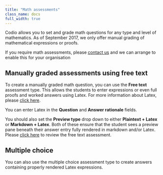 ```yaml
---
title: "Math assessments"
class_name: docs
full_width: true
---
```


Codio allows you to set and grade math questions for any type and level of mathematics. As of September 2017, we only offer manual grading of mathematical expressions or proofs. 

If you require math assessments, please [contact us](mailto:help@codio.com) and we can arrange to enable this for your organisation

## Manually graded assessments using free text
To create a manually graded math question, you can use the **Free text** assessment type. This allows the students to enter expressions or even full proofs and worked answers using Latex. For more information about Latex, please [click here](/docs/content/authoring/page-edit/latex/).

You can enter Latex in the **Question** and **Answer rationale** fields.

You should also set the **Preview type** drop down to either **Plaintext + Latex** or **Markdown + Latex**. Both of these ensure that the student sees a preview pane beneath their answer entry fully rendered in markdown and/or Latex. Please [click here](/docs/content/authoring/assessments/assessments-free/) to review the free text assessment.

## Multiple choice
You can also use the multiple choice assessment type to create answers containing properly rendered Latex expressions. 


